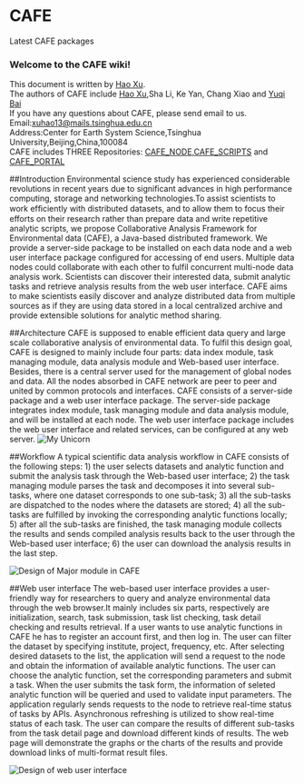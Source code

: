 # CAFE
Latest CAFE packages
### Welcome to the CAFE wiki!
This document is written by [Hao Xu](https://www.researchgate.net/profile/Hao_Xu31).      
The authors of CAFE include [Hao Xu](https://www.researchgate.net/profile/Hao_Xu31),Sha Li, Ke Yan, Chang Xiao and [Yuqi Bai](http://yuqibai.net)       
If you have any questions about CAFE, please send email to us.    
Email:xuhao13@mails.tsinghua.edu.cn      
Address:Center for Earth System Science,Tsinghua University,Beijing,China,100084     
CAFE includes THREE Repositories: [CAFE_NODE](https://github.com/THU-EarthInformationScienceLab/CAFE_NODE),[CAFE_SCRIPTS](https://github.com/THU-EarthInformationScienceLab/CAFE_SCRIPTS) and [CAFE_PORTAL](https://github.com/THU-EarthInformationScienceLab/CAFE_PORTAL)


##Introduction
Environmental science study has experienced considerable revolutions in recent years due to significant advances in high performance computing, storage and networking technologies.To assist scientists to work efﬁciently with distributed datasets, and to allow them to focus their efforts on their research rather than prepare data and write repetitive analytic scripts, we propose Collaborative Analysis Framework for Environmental data (CAFE), a Java-based distributed framework. We provide a server-side package to be installed on each data node and a web user interface package configured for accessing of end users. Multiple data nodes could collaborate with each other to fulfil concurrent multi-node data analysis work. Scientists can discover their interested data, submit analytic tasks and retrieve analysis results from the web user interface. CAFE aims to make scientists easily discover and analyze distributed data from multiple sources as if they are using data stored in a local centralized archive and provide extensible solutions for analytic method sharing.

##Architecture
CAFE is supposed to enable efficient data query and large scale collaborative analysis of environmental data. To fulfil this design goal, CAFE is designed to mainly include four parts: data index module, task managing module, data analysis module and Web-based user interface. Besides, there is a central server used for the management of global nodes and data. All the nodes absorbed in CAFE network are peer to peer and united by common protocols and interfaces. CAFE consists of a server-side package and a web user interface package. The server-side package integrates index module, task managing module and data analysis module, and will be installed at each node. The web user interface package includes the web user interface and related services, can be configured at any web server.
![My Unicorn](http://ww1.sinaimg.cn/mw690/46083cc0jw1ez65heigo7j20xz0kutbd.jpg)

##Workflow
A typical scientific data analysis workflow in CAFE consists of the following steps: 1) the user selects datasets and analytic function and submit the analysis task through the Web-based user interface; 2) the task managing module parses the task and decomposes it into several sub-tasks, where one dataset corresponds to one sub-task; 3) all the sub-tasks are dispatched to the nodes where the datasets are stored; 4) all the sub-tasks are fulfilled by invoking the corresponding analytic functions locally; 5) after all the sub-tasks are finished, the task managing module collects the results and sends compiled analysis results back to the user through the Web-based user interface; 6) the user can download the analysis results in the last step.        

![Design of Major module in CAFE](http://ww3.sinaimg.cn/mw690/46083cc0jw1ez6727qd5xj20s60jxq8v.jpg)

##Web user interface
The web-based user interface provides a user-friendly way for researchers to query and analyze environmental data through the web browser.It mainly includes six parts, respectively are initialization, search, task submission, task list checking, task detail checking and results retrieval. If a user wants to use analytic functions in CAFE he has to register an account first, and then log in. The user can filter the dataset by specifying institute, project, frequency, etc. After selecting desired datasets to the list, the application will send a request to the node and obtain the information of available analytic functions. The user can choose the analytic function, set the corresponding parameters and submit a task.
When the user submits the task form, the information of seleted analytic function will be queried and used to validate input parameters. The application regularly sends requests to the node to retrieve real-time status of tasks by APIs. Asynchronous refreshing is utilized to show real-time status of each task. The user can compare the results of different sub-tasks from the task detail page and download different kinds of results. The web page will demonstrate the graphs or the charts of the results and provide download links of multi-format result files.       

![Design of web user interface](http://ww3.sinaimg.cn/mw690/46083cc0jw1ez7d8wdwysj20rn0jg0x0.jpg)

